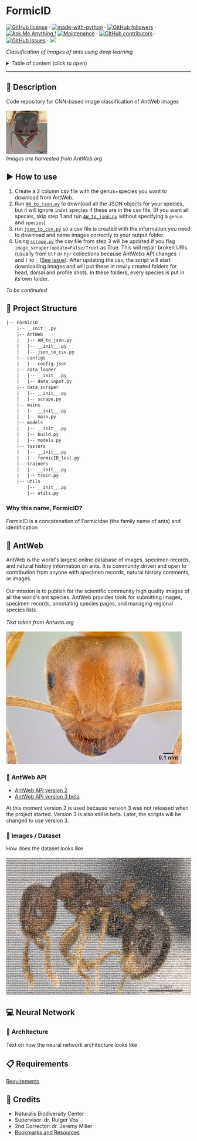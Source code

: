 # FormicID

[![GitHub license](https://img.shields.io/badge/license-MIT-blue.svg)](https://github.com/naturalis/FormicID/blob/master/LICENSE) · [![made-with-python](https://img.shields.io/badge/Made%20with-Python-1f425f.svg)](https://www.python.org/) · [![GitHub followers](https://img.shields.io/github/followers/MarijnJABoer.svg)](https://github.com/MarijnJABoer?tab=followers) · [![Ask Me Anything !](https://img.shields.io/badge/Ask%20me-anything-1abc9c.svg)](<www.marijnboer.nl>) [![Maintenance](https://img.shields.io/badge/Maintained%3F-yes-green.svg)](<https://GitHub.com/naturalis/FormicID/graphs/commit-activity>) · [![GitHub contributors](https://img.shields.io/github/contributors/naturalis/FormicID.svg)](https://GitHub.com/naturalis/FormicID/graphs/contributors/) · [![GitHub issues](https://img.shields.io/github/issues/naturalis/FormicID.svg)](https://GitHub.com/naturalis/FormicID/issues/) · [![](https://img.shields.io/github/issues-closed-raw/naturalis/FormicID.svg)](https://github.com/naturalis/FormicID/issues?q=is%3Aissue+is%3Aclosed)

_Classification of images of ants using deep learning_

<details>
  <summary>Table of content (click to open) </summary>
  <p>
</p>
  <ul>
  <li><a href="#description">Description</a></li>
  <li><a href="#quickstart">Quickstart</a></li>
  <li><a href="#antweb">AntWeb</a><ul><li><a href="#antweb-api">AntWeb API</a></li><li><a href="#images--dataset">Dataset</a></li></ul></li>
  <li><a href="#neural-network">Neural Network</a><ul><li><a href="#architecture">Architecture</a></li></ul></li>
  <li><a href="#requirements">Requirements</a></li>
  <li><a href="#credits">Credits</a></li>
</ul>
</details>

--------------------------------------------------------------------------------
## :pencil: Description

Code repository for CNN-based image classification of AntWeb images<br>
<br>
![](https://github.com/naturalis/FormicID/blob/master/img/25images.gif?raw=true)<br>
_Images are harvested from AntWeb.org_



## :arrow_forward: How to use

1. Create a 2 column csv file with the genus+species you want to download from AntWeb.
2. Run [`AW_to_json.py`](formicID/AntWeb/AW_to_json.py) to download all the JSON objects for your species, but it will ignore `indet` species if these are in the csv file.
(If you want all species, skip step 1 and run [`AW_to_json.py`](formicID/Antweb/AW_to_json.py) without specifying a `genus` and `species`)
3. run [`json_to_csv.py`](formicID/AntWeb/json_to_csv.py) so a csv file is created with the information you need to download and name images correctly to your output folder.
4. Using [`scrape.py`](formicID/data_scraper/scrape.py) the csv file from step 3 will be updated if you flag `image_scraper(update=False/True)` as True. This will repair broken URls (usually from `blf` or `hjr` collections because AntWebs API changes `(` and `)` to `_` ([See issue](https://github.com/naturalis/FormicID/issues/7#issuecomment-364391097)). After updating the csv, the script will start downloading images and will put these in newly created folders for head, dorsal and profile shots. In these folders, every species is put in its own folder.

_To be continuted_

## :bookmark: Project Structure
```
|-- FormicID
    |-- __init__.py
    |-- AntWeb
    |   |-- AW_to_json.py
    |   |-- __init__.py
    |   |-- json_to_csv.py
    |-- configs
    |   |-- config.json
    |-- data_loader
    |   |-- __init__.py
    |   |-- data_input.py
    |-- data_scraper
    |   |-- __init__.py
    |   |-- scrape.py
    |-- mains
    |   |-- __init__.py
    |   |-- main.py
    |-- models
    |   |-- __init__.py
    |   |-- build.py
    |   |-- models.py
    |-- testers
    |   |-- __init__.py
    |   |-- formicID_test.py
    |-- trainers
    |   |-- __init__.py
    |   |-- train.py
    |-- utils
        |-- __init__.py
        |-- utils.py
```
### Why this name, FormicID?
FormicID is a concatenation of Formicidae (the family name of ants) and identification

## :ant: AntWeb

AntWeb is the world's largest online database of images, specimen records, and natural history information on ants. It is community driven and open to contribution from anyone with specimen records, natural history comments, or images.<br><br>
Our mission is to publish for the scientific community high quality images of all the world's ant species. AntWeb provides tools for submitting images, specimen records, annotating species pages, and managing regional species lists.<br><br>
_Text taken from Antweb.org_<br><br>
![](https://github.com/naturalis/FormicID/blob/master/img/lasiusflavus.jpg?raw=true)<br>

### :satellite: AntWeb API

- [AntWeb API version 2](https://www.antweb.org/api/v2/)
- [AntWeb API version 3 beta](https://www.antweb.org/documentation/api/apiV3.jsp)

At this moment version 2 is used because version 3 was not released when the project started. Version 3 is also still in beta. Later, the scripts will be changed to use version 3.

### :open_file_folder: Images / Dataset

How does the dataset looks like<br><br>
![](https://github.com/naturalis/FormicID/blob/master/img/mosaic.jpg?raw=true)<br>

## :computer: Neural Network

### :triangular_ruler: Architecture

Text on how the neural network architecture looks like

## :clipboard: Requirements

[Requirements](requirements.txt)

## :scroll: Credits

- Naturalis Biodiversity Center
- Supervisor: dr. Rutger Vos
- 2nd Corrector: dr. Jeremy Miller
- [Bookmarks and Resources](docs/Bookmarks-and-resources.md)
